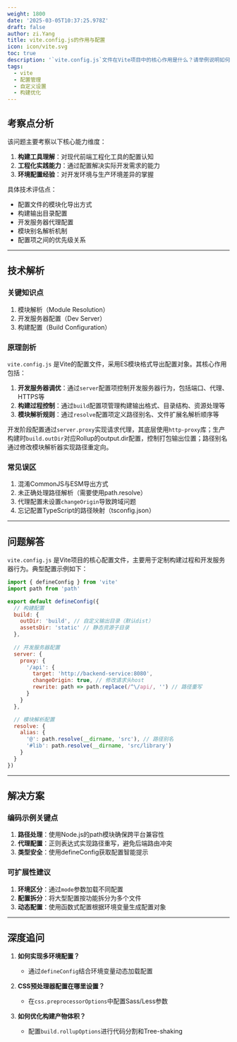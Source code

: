```yaml
---
weight: 1800
date: '2025-03-05T10:37:25.978Z'
draft: false
author: zi.Yang
title: vite.config.js的作用与配置
icon: icon/vite.svg
toc: true
description: '`vite.config.js`文件在Vite项目中的核心作用是什么？请举例说明如何自定义构建输出目录、代理规则或别名（alias）等配置？'
tags:
  - vite
  - 配置管理
  - 自定义设置
  - 构建优化
---
```


## 考察点分析

该问题主要考察以下核心能力维度：

1. **构建工具理解**：对现代前端工程化工具的配置认知
2. **工程化实践能力**：通过配置解决实际开发需求的能力
3. **环境配置经验**：对开发环境与生产环境差异的掌握

具体技术评估点：

- 配置文件的模块化导出方式
- 构建输出目录配置
- 开发服务器代理配置
- 模块别名解析机制
- 配置项之间的优先级关系

---

## 技术解析

### 关键知识点

1. 模块解析（Module Resolution）
2. 开发服务器配置（Dev Server）
3. 构建配置（Build Configuration）

### 原理剖析

`vite.config.js` 是Vite的配置文件，采用ES模块格式导出配置对象。其核心作用包括：

1. **开发服务器调优**：通过`server`配置项控制开发服务器行为，包括端口、代理、HTTPS等
2. **构建过程控制**：通过`build`配置项管理构建输出格式、目录结构、资源处理等
3. **模块解析规则**：通过`resolve`配置项定义路径别名、文件扩展名解析顺序等

开发阶段配置通过`server.proxy`实现请求代理，其底层使用`http-proxy`库；生产构建时`build.outDir`对应Rollup的output.dir配置，控制打包输出位置；路径别名通过修改模块解析器实现路径重定向。

### 常见误区

1. 混淆CommonJS与ESM导出方式
2. 未正确处理路径解析（需要使用path.resolve）
3. 代理配置未设置`changeOrigin`导致跨域问题
4. 忘记配置TypeScript的路径映射（tsconfig.json）

---

## 问题解答

`vite.config.js` 是Vite项目的核心配置文件，主要用于定制构建过程和开发服务器行为。典型配置示例如下：

```javascript
import { defineConfig } from 'vite'
import path from 'path'

export default defineConfig({
  // 构建配置
  build: {
    outDir: 'build', // 自定义输出目录（默认dist）
    assetsDir: 'static' // 静态资源子目录
  },
  
  // 开发服务器配置
  server: {
    proxy: {
      '/api': {
        target: 'http://backend-service:8080',
        changeOrigin: true, // 修改请求头host
        rewrite: path => path.replace(/^\/api/, '') // 路径重写
      }
    }
  },

  // 模块解析配置
  resolve: {
    alias: {
      '@': path.resolve(__dirname, 'src'), // 路径别名
      '#lib': path.resolve(__dirname, 'src/library') 
    }
  }
})
```

---

## 解决方案

### 编码示例关键点

1. **路径处理**：使用Node.js的path模块确保跨平台兼容性
2. **代理配置**：正则表达式实现路径重写，避免后端路由冲突
3. **类型安全**：使用defineConfig获取配置智能提示

### 可扩展性建议

1. **环境区分**：通过`mode`参数加载不同配置
2. **配置拆分**：将大型配置按功能拆分为多个文件
3. **动态配置**：使用函数式配置根据环境变量生成配置对象

---

## 深度追问

1. **如何实现多环境配置？**
   - 通过`defineConfig`结合环境变量动态加载配置

2. **CSS预处理器配置在哪里设置？**
   - 在`css.preprocessorOptions`中配置Sass/Less参数

3. **如何优化构建产物体积？**
   - 配置`build.rollupOptions`进行代码分割和Tree-shaking
